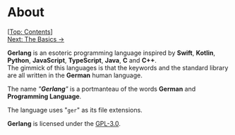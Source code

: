 # About #

\[[Top: Contents](index.md)\]  
[Next: The Basics →](the-basics.md)

**Gerlang** is an esoteric programming language inspired by **Swift**, **Kotlin**, **Python**, **JavaScript**,
**TypeScript**, **Java**, **C** and **C++**.  
The gimmick of this languages is that the keywords and the standard library are all written in the **German** human
language.

The name _"**Gerlang**"_ is a portmanteau of the words **German** and **Programming Language**.

The language uses "`ger`" as its file extensions.

**Gerlang** is licensed under the [GPL-3.0].

[GPL-3.0]: <https://www.gnu.org/licenses/gpl-3.0.html> "The GNU General Public License v3.0 - GNU Project - Free Software Foundation"
